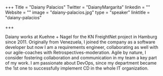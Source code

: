 +++
Title = "Daiany Palacios"
Twitter = "DaianyMargarita"
linkedin = ""
Website = ""
image = "daiany-palacios.jpg"
type = "speaker"
linktitle = "daiany-palacios"

+++

Daiany works at Kuehne + Nagel for the KN FreightNet project in Hamburg since 2011. Originally from Venezuela, I joined the company as a software developer but now I am a requirements engineer, collaborating as well with our agile-coaches with Retrospectives-moderation. Agile by nature, I consider fostering collaboration and communication in my team a key part of my work. I am passionate about DevOps, since my department became the 1st one to successfully implement CD in the whole IT organization.
